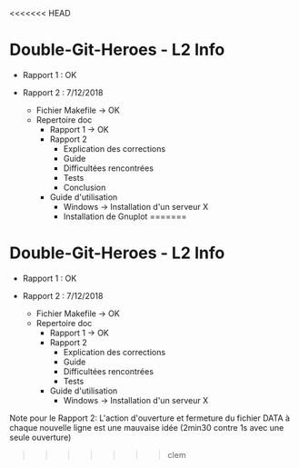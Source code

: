 <<<<<<< HEAD
# Double-Git-Heroes - L2 Info

* Rapport 1 : OK

* Rapport 2 : 7/12/2018

  * Fichier Makefile -> OK
  * Repertoire doc
    * Rapport 1 -> OK
    * Rapport 2
      * Explication des corrections
      * Guide
      * Difficultées rencontrées
      * Tests
      * Conclusion
    * Guide d'utilisation
      * Windows -> Installation d'un serveur X
      * Installation de Gnuplot
=======
# Double-Git-Heroes - L2 Info

* Rapport 1 : OK

* Rapport 2 : 7/12/2018

  * Fichier Makefile -> OK
  * Repertoire doc
    * Rapport 1 -> OK
    * Rapport 2
        * Explication des corrections
        * Guide
        * Difficultées rencontrées
        * Tests
    * Guide d'utilisation
        * Windows -> Installation d'un serveur X


Note pour le Rapport 2:
	L'action d'ouverture et fermeture du fichier DATA à chaque nouvelle ligne est une mauvaise idée (2min30 contre 1s avec une seule ouverture)
>>>>>>> clem

